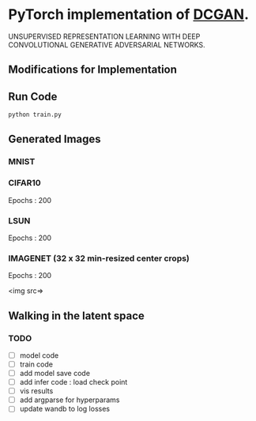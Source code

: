 # PyTorch implementation of [DCGAN](https://arxiv.org/pdf/1511.06434.pdf).
UNSUPERVISED REPRESENTATION LEARNING WITH DEEP CONVOLUTIONAL GENERATIVE ADVERSARIAL NETWORKS.

## Modifications for Implementation



## Run Code

```python
python train.py
```


## Generated Images
### MNIST


### CIFAR10


Epochs : 200

### LSUN


Epochs : 200

### IMAGENET (32 x 32 min-resized center crops)

Epochs : 200

<img src=>

## Walking in the latent space



### TODO
- [ ] model code
- [ ] train code
- [ ] add model save code
- [ ] add infer code : load check point
- [ ] vis results
- [ ] add argparse for hyperparams
- [ ] update wandb to log losses 